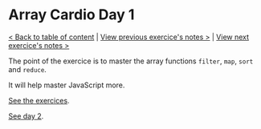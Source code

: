 # Array Cardio Day 1

[< Back to table of content](../README.md) |
[View previous exercice's notes >](../03-CSS.Variables/Notes.md) |
[View next exercice's notes >](../05-Flex.Panel.Gallery/Notes.md)

The point of the exercice is to master the array functions `filter`, `map`, `sort` and `reduce`.

It will help master JavaScript more.

[See the exercices](../../exercices/04-Array.Cardio.Day.1/index-MINE.html).

[See day 2](../07-Array.Cardio.Day.2/Notes.md).
